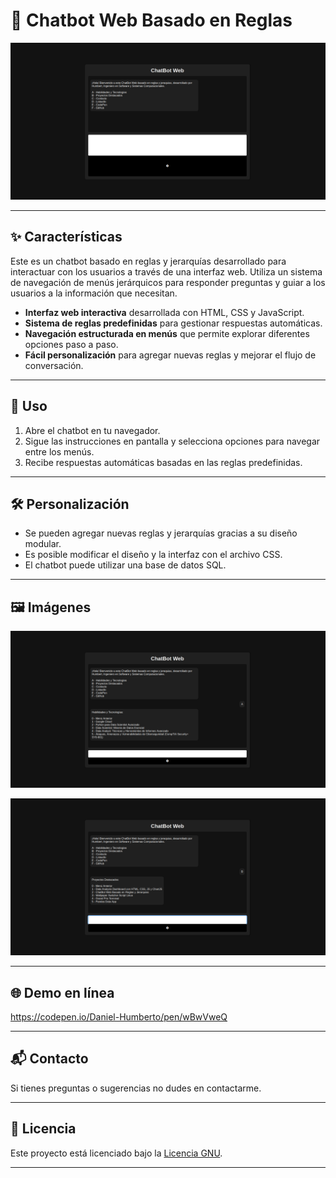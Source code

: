 # 🤖 Chatbot Web Basado en Reglas
![Imagen 1](Imagenes/1.png)

---

## ✨ Características
Este es un chatbot basado en reglas y jerarquías desarrollado para interactuar con los usuarios a través de una interfaz web. Utiliza un sistema de navegación de menús jerárquicos para responder preguntas y guiar a los usuarios a la información que necesitan.

- **Interfaz web interactiva** desarrollada con HTML, CSS y JavaScript.
- **Sistema de reglas predefinidas** para gestionar respuestas automáticas.
- **Navegación estructurada en menús** que permite explorar diferentes opciones paso a paso.
- **Fácil personalización** para agregar nuevas reglas y mejorar el flujo de conversación.

---

## 🧭 Uso
1. Abre el chatbot en tu navegador.
2. Sigue las instrucciones en pantalla y selecciona opciones para navegar entre los menús.
3. Recibe respuestas automáticas basadas en las reglas predefinidas.

---

## 🛠️ Personalización
- Se pueden agregar nuevas reglas y jerarquías gracias a su diseño modular.
- Es posible modificar el diseño y la interfaz con el archivo CSS.
- El chatbot puede utilizar una base de datos SQL.

---

## 🖼️ Imágenes

![Imagen 2](Imagenes/2.png)

![Imagen 3](Imagenes/3.png)

---

## 🌐 Demo en línea

https://codepen.io/Daniel-Humberto/pen/wBwVweQ

---

## 📬 Contacto
Si tienes preguntas o sugerencias no dudes en contactarme.

---

## 📝 Licencia
Este proyecto está licenciado bajo la [Licencia GNU](LICENSE).

---
